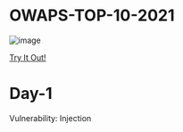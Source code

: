 # OWAPS-TOP-10-2021

![image](https://github.com/user-attachments/assets/6158a1b5-4fee-4eb2-be42-cb81d3ecf5ef)

[Try It Out!](https://tryhackme.com/r/room/owasptop10)

# Day-1
Vulnerability: Injection 


